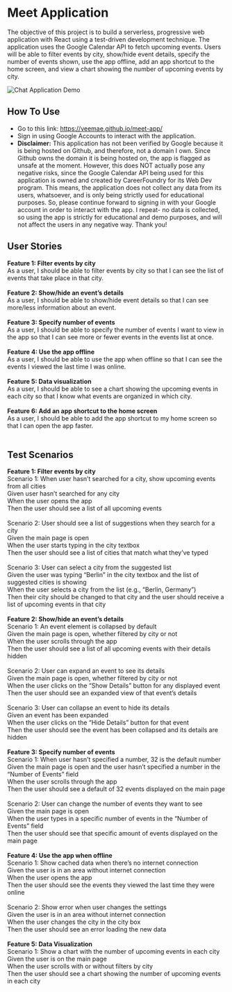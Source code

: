 # Meet Application

The objective of this project is to build a serverless, progressive web application with React using a test-driven development technique. The application uses the Google Calendar API to fetch upcoming events. Users will be able to filter events by city, show/hide event details, specify the number of events shown, use the app offline, add an app shortcut to the home screen, and view a chart showing the number of upcoming events by city. 

![Chat Application Demo](/meet-app-gif.gif)

## How To Use

- Go to this link: https://veemae.github.io/meet-app/
- Sign in using Google Accounts to interact with the application.
- <strong>Disclaimer:</strong> This application has not been verified by Google because it is being hosted on Github, and therefore, not a domain I own. Since Github owns the domain it is being hosted on, the app is flagged as unsafe at the moment. However, this does NOT actually pose any negative risks, since the Google Calendar API being used for this application is owned and created by CareerFoundry for its Web Dev program. This means, the application does not collect any data from its users, whatsoever, and is only being strictly used for educational purposes. So, please continue forward to signing in with your Google account in order to interact with the app. I repeat- no data is collected, so using the app is strictly for educational and demo purposes, and will not affect the users in any negative way. Thank you!

## User Stories 

<b>Feature 1: Filter events by city</b>
<br/>
As a user, I should be able to filter events by city so that I can see the list of events that take place in that city.
<br/>
<br/>
<b>Feature 2: Show/hide an event’s details</b>
<br/>
As a user, I should be able to show/hide event details so that I can see more/less information about an event. 
<br/>
<br/>
<b>Feature 3: Specify number of events</b>
<br/>
As a user, I should be able to specify the number of events I want to view in the app so that I can see more or fewer events in the events list at once. 
<br/>
<br/>
<b>Feature 4: Use the app offline</b>
<br/>
As a user, I should be able to use the app when offline so that I can see the events I viewed the last time I was online. 
<br/>
<br/>
<b>Feature 5: Data visualization</b>
<br/>
As a user, I should be able to see a chart showing the upcoming events in each city so that I know what events are organized in which city. 
<br/>
<br/>
<b>Feature 6: Add an app shortcut to the home screen</b>
<br/>
As a user, I should be able to add the app shortcut to my home screen so that I can open the app faster. 
<br/>
<br/>
## Test Scenarios
<b>Feature 1: Filter events by city</b>
<br/>
Scenario 1: When user hasn’t searched for a city, show upcoming events from all cities
<br/>
Given user hasn’t searched for any city
<br/>
When the user opens the app
<br/>
Then the user should see a list of all upcoming events
<br/>
<br/>
Scenario 2: User should see a list of suggestions when they search for a city
<br/>
Given the main page is open
<br/>
When the user starts typing in the city textbox
<br/>
Then the user should see a list of cities that match what they’ve typed
<br/>
<br/>
Scenario 3: User can select a city from the suggested list
<br/>
Given the user was typing “Berlin” in the city textbox and the list of suggested cities is showing
<br/>
When the user selects a city from the list (e.g., “Berlin, Germany”)
<br/>
Then their city should be changed to that city and the user should receive a list of upcoming events in that city 
<br/>
<br/>
<b>Feature 2: Show/hide an event’s details</b>
<br/>
Scenario 1: An event element is collapsed by default 
<br/>
Given the main page is open, whether filtered by city or not
<br/>
When the user scrolls through the app
<br/>
Then the user should see a list of all upcoming events with their details hidden
<br/>
<br/>
Scenario 2: User can expand an event to see its details
<br/>
Given the main page is open, whether filtered by city or not
<br/>
When the user clicks on the “Show Details” button for any displayed event
<br/>
Then the user should see an expanded view of that event’s details
<br/>
<br/>
Scenario 3: User can collapse an event to hide its details
<br/>
Given an event has been expanded
<br/>
When the user clicks on the “Hide Details” button for that event 
<br/>
Then the user should see the event has been collapsed and its details are hidden 
<br/>
<br/>
<b>Feature 3: Specify number of events</b>
<br/>
Scenario 1: When user hasn’t specified a number, 32 is the default number 
<br/>
Given the main page is open and the user hasn’t specified a number in the “Number of Events” field
<br/>
When the user scrolls through the app
<br/>
Then the user should see a default of 32 events displayed on the main page
<br/>
<br/>
Scenario 2: User can change the number of events they want to see
<br/>
Given the main page is open
<br/>
When the user types in a specific number of events in the “Number of Events” field
<br/>
Then the user should see that specific amount of events displayed on the main page 
<br/>
<br/>
<b>Feature 4: Use the app when offline</b>
<br/>
Scenario 1: Show cached data when there’s no internet connection
<br/>
Given the user is in an area without internet connection
<br/>
When the user opens the app
<br/>
Then the user should see the events they viewed the last time they were online
<br/>
<br/>
Scenario 2: Show error when user changes the settings 
<br/>
Given the user is in an area without internet connection
<br/>
When the user changes the city in the city box
<br/>
Then the user should see an error loading the new data
<br/>
<br/>
<b>Feature 5: Data Visualization</b>
<br/>
Scenario 1: Show a chart with the number of upcoming events in each city
<br/>
Given the user is on the main page
<br/>
When the user scrolls with or without filters by city
<br/>
Then the user should see a chart showing the number of upcoming events in each city 
<br/>
<br/>

